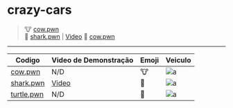 # crazy-cars
> 🐮 [cow.pwn](https://github.com/skyMateus/animals-samp/blob/main/cow.pwn) <br>
> 🦈 [shark.pwn](https://github.com/skyMateus/animals-samp/blob/main/shark.pwn) | [Video](https://www.youtube.com/watch?v=qp3_kxW7sDQ)
> 🐢 [cow.pwn](https://github.com/skyMateus/animals-samp/blob/main/turtle.pwn) <br>

---

| Codigo  |  Video de Demonstração  | Emoji | Veiculo |
| ------------------- | ------------------- | ------------------- | ------------------- |
|  [cow.pwn](https://github.com/skyMateus/animals-samp/blob/main/cow.pwn) |  N/D | 🐮 | ![a](https://sampwiki.blast.hk/wroot/images2/5/52/Vehicle_594.jpg) |
|  [shark.pwn](https://github.com/skyMateus/animals-samp/blob/main/shark.pwn) |  [Video](https://www.youtube.com/watch?v=qp3_kxW7sDQ) | 🦈 | ![a](https://sampwiki.blast.hk/wroot/images2/a/a1/Vehicle_539.jpg) |
|  [turtle.pwn](https://github.com/skyMateus/animals-samp/blob/main/turtle.pwn) |  N/D | 🐢 | ![a](https://sampwiki.blast.hk/wroot/images2/a/a1/Vehicle_539.jpg) |
